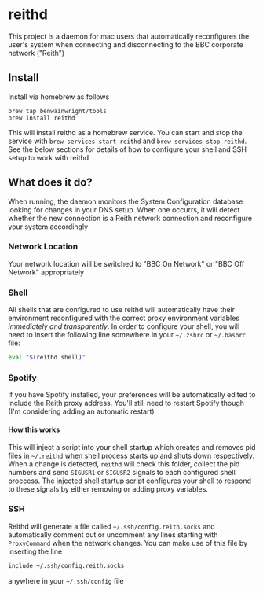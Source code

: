 #  reithd

This project is a daemon for mac users that automatically reconfigures the user's system when connecting and disconnecting to the BBC corporate network ("Reith")

## Install

Install via homebrew as follows

```
brew tap benwainwright/tools
brew install reithd
```

This will install reithd as a homebrew service. You can start and stop the service with `brew services start reithd` and `brew services stop reithd`. See the below sections for details of how to configure your shell and SSH setup to work with reithd

## What does it do?

When running, the daemon monitors the System Configuration database looking for changes in your DNS setup. When one occurrs, it will detect whether the new connection is a Reith network connection and reconfigure your system accordingly

### Network Location

Your network location will be switched to "BBC On Network" or "BBC Off Network" appropriately

### Shell

All shells that are configured to use reithd will automatically have their environment reconfigured with the correct proxy environment variables _immediately and transparently_. In order to configure your shell, you will need to insert the following line somewhere in your `~/.zshrc` or `~/.bashrc` file:

```bash
eval "$(reithd shell)"
```

### Spotify

If you have Spotify installed, your preferences will be automatically edited to include the Reith proxy address. You'll still need to restart Spotify though (I'm considering adding an automatic restart)

#### How this works

This will inject a script into your shell startup which creates and removes pid files in `~/.reithd` when shell process starts up and shuts down respectively. When a change is detected, `reithd` will check this folder, collect the pid numbers and send `SIGUSR1` or `SIGUSR2` signals to each configured shell proccess. The injected shell startup script configures your shell to respond to these signals by either removing or adding proxy variables.

### SSH

Reithd will generate a file called `~/.ssh/config.reith.socks` and automatically comment out or uncomment any lines starting with `ProxyCommand` when the network changes. You can make use of this file by inserting the line

```bash
include ~/.ssh/config.reith.socks
```

anywhere in your `~/.ssh/config` file




